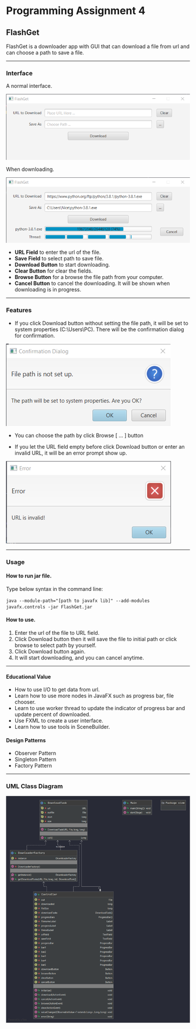 # Programming Assignment 4

## FlashGet

FlashGet is a downloader app with GUI that can download a file from url and can choose a path to save a file.

***

### Interface

A normal interface.


![FlashGet Interface](src/images/interface.png)

When downloading.


![FlashGet Interface Downloading](src/images/Downloading.png)

- **URL Field** to enter the url of the file.
- **Save Field** to select path to save file.
- **Download Button** to start downloading.
- **Clear Button** for clear the fields.
- **Browse Button** for a browse the file path from your computer.
- **Cancel Button** to cancel the downloading. It will be shown when downloading is in progress.

***

### Features

* If you click Download button without setting the file path, it will be set to system properties (C:\Users\PC).
There will be the confirmation dialog for confirmation.

![Confirmation Dialog](src/images/Confirmation.png)

* You can choose the path by click Browse [ ... ] button

* If you let the URL field empty before click Download button or enter an invalid URL, it will be an error prompt show up.

![Error Dialog](src/images/Error.png)

***

### Usage

#### How to run jar file.

Type below syntax in the command line:

`
java --module-path="[path to javafx lib]" --add-modules javafx.controls -jar FlashGet.jar
`

#### How to use.

1. Enter the url of the file to URL field.
2. Click Download button then it will save the file to initial path or click browse to select path by yourself.
3. Click Download button again.
4. It will start downloading, and you can cancel anytime.

***

#### Educational Value

* How to use I/O to get data from url.
* Learn how to use more nodes in JavaFX such as progress bar, file chooser.
* Learn to use worker thread to update the indicator of progress bar and update percent of downloaded.
* Use FXML to create a user interface.
* Learn how to use tools in SceneBuilder.

#### Design Patterns

* Observer Pattern
* Singleton Pattern
* Factory Pattern

***

### UML Class Diagram

![UML](src/images/uml.png)